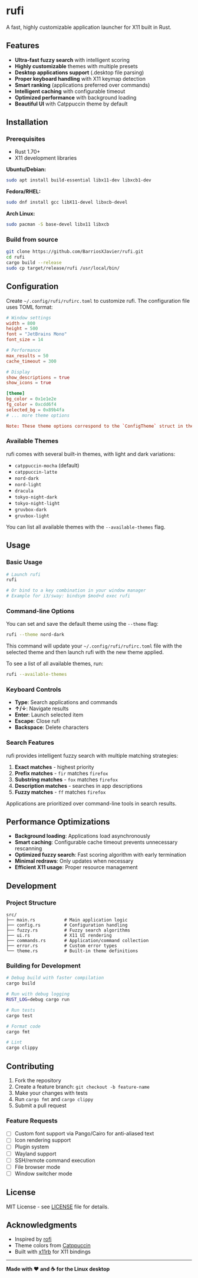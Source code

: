 # rufi

A fast, highly customizable application launcher for X11 built in Rust.

## Features

-  **Ultra-fast fuzzy search** with intelligent scoring
-  **Highly customizable** themes with multiple presets
-  **Desktop applications support** (.desktop file parsing)
-  **Proper keyboard handling** with X11 keymap detection  
-  **Smart ranking** (applications preferred over commands)
-  **Intelligent caching** with configurable timeout
-  **Optimized performance** with background loading
-  **Beautiful UI** with Catppuccin theme by default

## Installation

### Prerequisites

- Rust 1.70+ 
- X11 development libraries

**Ubuntu/Debian:**
```bash
sudo apt install build-essential libx11-dev libxcb1-dev
```

**Fedora/RHEL:**
```bash
sudo dnf install gcc libX11-devel libxcb-devel
```

**Arch Linux:**
```bash
sudo pacman -S base-devel libx11 libxcb
```

### Build from source

```bash
git clone https://github.com/BarriosXJavier/rufi.git
cd rufi
cargo build --release
sudo cp target/release/rufi /usr/local/bin/
```

## Configuration

Create `~/.config/rufi/rufirc.toml` to customize rufi. The configuration file uses TOML format:

```toml
# Window settings
width = 800
height = 500
font = "JetBrains Mono"
font_size = 14

# Performance
max_results = 50
cache_timeout = 300

# Display
show_descriptions = true
show_icons = true

[theme]
bg_color = 0x1e1e2e
fg_color = 0xcdd6f4
selected_bg = 0x89b4fa
# ... more theme options

Note: These theme options correspond to the `ConfigTheme` struct in the source code.
```

### Available Themes

rufi comes with several built-in themes, with light and dark variations:
- `catppuccin-mocha` (default)
- `catppuccin-latte`
- `nord-dark`
- `nord-light`
- `dracula`
- `tokyo-night-dark`
- `tokyo-night-light`
- `gruvbox-dark`
- `gruvbox-light`

You can list all available themes with the `--available-themes` flag.

## Usage

### Basic Usage

```bash
# Launch rufi
rufi

# Or bind to a key combination in your window manager
# Example for i3/sway: bindsym $mod+d exec rufi
```

### Command-line Options

You can set and save the default theme using the `--theme` flag:

```bash
rufi --theme nord-dark
```
This command will update your `~/.config/rufi/rufirc.toml` file with the selected theme and then launch rufi with the new theme applied.

To see a list of all available themes, run:

```bash
rufi --available-themes
```

### Keyboard Controls

- **Type**: Search applications and commands
- **↑/↓**: Navigate results
- **Enter**: Launch selected item
- **Escape**: Close rufi
- **Backspace**: Delete characters

### Search Features

rufi provides intelligent fuzzy search with multiple matching strategies:

1. **Exact matches** - highest priority
2. **Prefix matches** - `fir` matches `firefox`  
3. **Substring matches** - `fox` matches `firefox`
4. **Description matches** - searches in app descriptions
5. **Fuzzy matches** - `ff` matches `firefox`

Applications are prioritized over command-line tools in search results.

## Performance Optimizations

- **Background loading**: Applications load asynchronously
- **Smart caching**: Configurable cache timeout prevents unnecessary rescanning
- **Optimized fuzzy search**: Fast scoring algorithm with early termination
- **Minimal redraws**: Only updates when necessary
- **Efficient X11 usage**: Proper resource management

## Development

### Project Structure

```
src/
├── main.rs           # Main application logic
├── config.rs         # Configuration handling  
├── fuzzy.rs          # Fuzzy search algorithms
├── ui.rs             # X11 UI rendering
├── commands.rs       # Application/command collection
├── error.rs          # Custom error types
└── theme.rs          # Built-in theme definitions
```

### Building for Development

```bash
# Debug build with faster compilation
cargo build

# Run with debug logging
RUST_LOG=debug cargo run

# Run tests
cargo test

# Format code
cargo fmt

# Lint
cargo clippy
```


## Contributing

1. Fork the repository
2. Create a feature branch: `git checkout -b feature-name`
3. Make your changes with tests
4. Run `cargo fmt` and `cargo clippy`
5. Submit a pull request

### Feature Requests

- [ ] Custom font support via Pango/Cairo for anti-aliased text
- [ ] Icon rendering support
- [ ] Plugin system
- [ ] Wayland support
- [ ] SSH/remote command execution
- [ ] File browser mode
- [ ] Window switcher mode

## License

MIT License - see [LICENSE](LICENSE) file for details.

## Acknowledgments

- Inspired by [rofi](https://github.com/davatorium/rofi)
- Theme colors from [Catppuccin](https://github.com/catppuccin/catppuccin)
- Built with [x11rb](https://github.com/psychon/x11rb) for X11 bindings

---

**Made with ❤️ and ☕ for the Linux desktop**
